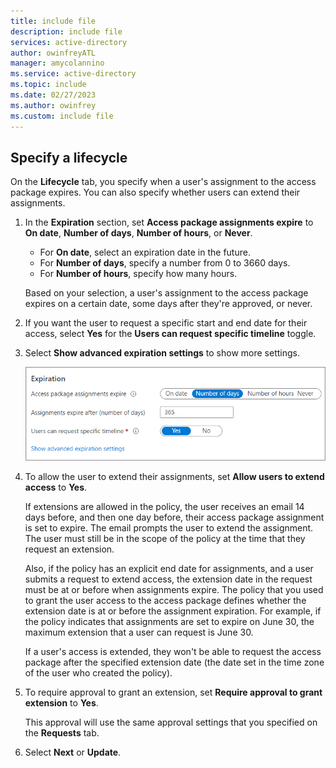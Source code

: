 ```yaml
---
title: include file
description: include file
services: active-directory
author: owinfreyATL
manager: amycolannino
ms.service: active-directory
ms.topic: include
ms.date: 02/27/2023
ms.author: owinfrey
ms.custom: include file
---
```


## Specify a lifecycle

On the **Lifecycle** tab, you specify when a user's assignment to the access package expires. You can also specify whether users can extend their assignments.

1. In the **Expiration** section, set **Access package assignments expire** to **On date**, **Number of days**, **Number of hours**, or **Never**.

    - For **On date**, select an expiration date in the future.
    - For **Number of days**, specify a number from 0 to 3660 days.
    - For **Number of hours**, specify how many hours.

    Based on your selection, a user's assignment to the access package expires on a certain date, some days after they're approved, or never.

1. If you want the user to request a specific start and end date for their access, select **Yes** for the **Users can request specific timeline** toggle.

1. Select **Show advanced expiration settings** to show more settings.

    ![Screenshot that shows lifecycle expiration settings for an access package.](./media/entitlement-management-lifecycle-policy/expiration.png)

1. To allow the user to extend their assignments, set **Allow users to extend access** to **Yes**.

    If extensions are allowed in the policy, the user receives an email 14 days before, and then one day before, their access package assignment is set to expire. The email prompts the user to extend the assignment. The user must still be in the scope of the policy at the time that they request an extension.

    Also, if the policy has an explicit end date for assignments, and a user submits a request to extend access, the extension date in the request must be at or before when assignments expire. The policy that you used to grant the user access to the access package defines whether the extension date is at or before the assignment expiration. For example, if the policy indicates that assignments are set to expire on June 30, the maximum extension that a user can request is June 30.

    If a user's access is extended, they won't be able to request the access package after the specified extension date (the date set in the time zone of the user who created the policy).

1. To require approval to grant an extension, set **Require approval to grant extension** to **Yes**.

    This approval will use the same approval settings that you specified on the **Requests** tab.

1. Select **Next** or **Update**.
